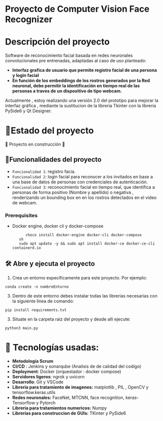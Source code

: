 <h1 align="center">
  <p align="left">Proyecto de Computer Vision Face Recognizer</p>
</h1>

# Descripción del proyecto 
Software de reconocimiento facial basada en redes neuronales convolucionales pre entrenadas, adaptadas al caso de uso planteado:

- **Interfaz grafica de usuario que permite registro facial de una persona y login facial**
- **En función de los embeddings de los rostros generados por la Red neuronal, debe permitir la identificación en tiempo real de las personas a traves de un dispositivo de tipo webcam.**

Actualmente , estoy realizando una versión 2.0 del prototipo para mejorar la interfaz gráfica , mediante la sustitucion de la libreria Tkinter con la libreria PySide6 y Qt Designer.

# :mechanical_arm:Estado del proyecto
:construction: Proyecto en construcción :construction:



## :hammer:Funcionalidades del proyecto

- `Funcionalidad 1`: registro facia.
- `Funcionalidad 2`: login facial para reconocer a los invitados en base a una base de datos de personas con credenciales de autenticación.
- `Funcionalidad 3`: reconocimiento facial en tiempo real, que identifica a personas de forma positivo (Nombre y apellido) o negativa , renderizando un bounding box en en los rostros detectados en el video de webcam.

### Prerequisites

* Docker engine, docker cli y docker-compose
  ```windows
        choco install docker-engine docker-cli docker-compose
     sh
     sudo apt update -y && sudo apt install docker-ce docker-ce-cli containerd.io
  ```

## 🛠️ Abre y ejecuta el proyecto

1. Crea un entorno específicamente para este proyecto. Por ejemplo: 
```
conda create -n nombreEntorno
```
3. Dentro de este entorno debes instalar todas las librerías necesarias con la siguiente línea de comando:
```
pip install requirements.txt
```
3. Situate en la carpeta raiz del proyecto y desde allí ejecute:
```
python3 main.py
```

# :wrench: Tecnologías usadas:

   - **Metodología Scrum**
   - **CI/CD** : Jenkins y sonarqube (Analisis de de calidad del codigo)
   - **Deployment**: Docker (orquestador : docker compose)
   - **Servidores ligeros**: ngrok y uvicorn
   - **Desarrollo**: Git y VSCode
   - **Libreria para tratamiento de imagenes:** matplotlib , PIL , OpenCV y tensorflow.keras.utils
   - **Redes neuronales:** FaceNet, MTCNN, face recognition, keras-Tensorflow y Pytorch 
   - **Libreria para tratamientos numericos:** Numpy
   - **Librerías para construccion de GUIs:** TKinter y PySide6


